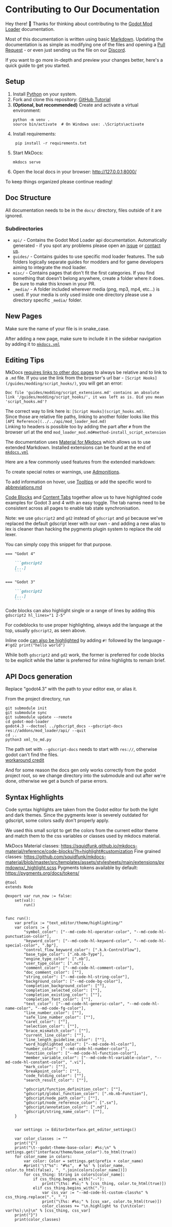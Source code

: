 # Contributing to Our Documentation
Hey there! 🎉 Thanks for thinking about contributing to the [Godot Mod Loader](https://github.com/GodotModding/godot-mod-loader) documentation. 

Most of this documentation is written using basic [Markdown](https://www.markdownguide.org/basic-syntax/). 
Updating the documentation is as simple as modifying one of the files and opening a [Pull Request](https://docs.github.com/en/pull-requests/collaborating-with-pull-requests/proposing-changes-to-your-work-with-pull-requests/about-pull-requests) - 
or even just sending us the file on our [Discord](https://discord.godotmodding.com/).

If you want to go more in-depth and preview your changes better, here's a quick guide to get you started.

## Setup

1. Install [Python](https://docs.python.org/3/using/index.html) on your system.
2. Fork and clone this repository: [GitHub Tutorial](https://docs.github.com/en/pull-requests/collaborating-with-pull-requests/working-with-forks/fork-a-repo)
3. **(Optional, but recommended)** Create and activate a virtual environment:
   ```shell
   python -m venv .
   source bin/activate  # On Windows use: .\Scripts\activate
   ```
4. Install requirements:
   ```shell
    pip install -r requirements.txt
    ```
5. Start MkDocs: 
    ```shell
    mkdocs serve
    ```
6. Open the local docs in your browser: http://127.0.0.1:8000/

To keep things organized please continue reading!

## Doc Structure
All documentation needs to be in the `docs/` directory, files outside of it are ignored.

### Subdirectories
- `api/` - Contains the Godot Mod Loader api documentation. Automatically generated - if you spot any problems please open an [issue](https://github.com/GodotModding/gmlwiki/issues) or [contact us](https://discord.godotmodding.com/).
- `guides/` - Contains guides to use specific mod loader features. The sub folders logically separate guides for modders and for game developers aiming to integrate the mod loader.
- `misc/` - Contains pages that don't fit the first categories. If you find something that doesn't belong anywhere, create a folder where it does. Be sure to make this known in your PR.
- `_media/` - A folder included wherever media (png, mp3, mp4, etc...) is used. If your media is only used inside one directory please use a directory specific `_media/` folder.

## New Pages
Make sure the name of your file is in snake_case.

After adding a new page, make sure to include it in the sidebar navigation by adding it to [`mkdocs.yml`](./mkdocs.yml)

## Editing Tips

MkDocs [requires links to other doc pages](https://www.mkdocs.org/user-guide/writing-your-docs/#internal-links) 
to always be relative and to link to a `.md` file. If you use the link from the browser's 
url bar - `[Script Hooks](/guides/modding/script_hooks/)`, you will get an error:
```
Doc file 'guides/modding/script_extensions.md' contains an absolute link '/guides/modding/script_hooks/', it was left as is. Did you mean 'script_hooks.md'?
```
The correct way to link here is: `[Script Hooks](script_hooks.md)`.   
Since those are relative file paths, linking to another folder looks like this `[API Reference](../../api/mod_loader_mod.md)`   
Linking to headers is possible too by adding the part after `#` from the browser url at the end `mod_loader_mod.md#method-install_script_extension`

The documentation uses [Material for Mkdocs](https://squidfunk.github.io/mkdocs-material/)
which allows us to use extended Markdown. Installed extensions can be found at the end of [`mkdocs.yml`](./mkdocs.yml)

Here are a few commonly used features from the extended markdown:

To create special notes or warnings, use [Admonitions](https://squidfunk.github.io/mkdocs-material/reference/admonitions/).

To add information on hover, use [Tooltips](https://squidfunk.github.io/mkdocs-material/reference/tooltips/#usage) or 
add the specific word to [abbreviations.md](includes/abbreviations.md) 

[Code Blocks](https://squidfunk.github.io/mkdocs-material/reference/code-blocks/) and 
[Content Tabs](https://squidfunk.github.io/mkdocs-material/reference/content-tabs/) 
together allow us to have highlighted code examples for Godot 3 and 4 with an easy toggle. 
The tab names need to be consistent across all pages to enable tab state synchronisation.

Note: we use `gdscript2` and `gd2` instead of `gdscript` and `gd` because we've replaced the default gdscript lexer
with our own - and adding a new alias to lex is cleaner than hacking the pygments plugin system to replace the old lexer.

You can simply copy this snippet for that purpose.
```markdown
=== "Godot 4"

    ```gdscript2
    [...]
    ```

=== "Godot 3"

    ```gdscript2
    [...]
    ```
```

Code blocks can also highlight single or a range of lines by adding this   
`gdscript2 hl_lines="1 2-5"`

For codeblocks to use proper highlighting, always add the language at the top, usually `gdscript2`, as seen above.

Inline code [can also be highlighted](https://squidfunk.github.io/mkdocs-material/reference/code-blocks/#highlighting-inline-code-blocks)
by adding `#!` followed by the language - `#!gd2 print("hello world")`

While both `gdscript2` and `gd2` work, the former is preferred for code blocks to be explicit while the latter
is preferred for inline highlights to remain brief. 

## API Docs generation

Replace "godot4.3" with the path to your editor exe, or alias it. 

From the project directory, run

```shell
git submodule init
git submodule sync
git submodule update --remote
cd godot-mod-loader
godot4.3 --doctool ../gdscript_docs --gdscript-docs res://addons/mod_loader/api/ --quit
cd ..
python3 xml_to_md.py
```

The path set with `--gdscript-docs` needs to start with `res://`, otherwise godot can't find the files.   
[workaround credit](https://github.com/godotengine/godot/issues/84579#issuecomment-1873346477)

And for some reason the docs gen only works correctly from the godot project root, so we change directory into
the submodule and out after we're done, otherwise we get a bunch of parse errors.

## Syntax Highlights

Code syntax highlights are taken from the Godot editor for both the light and dark themes.
Since the pygments lexer is severely outdated for gdscript, some colors sadly
don't properly apply.

We used this small script to get the colors from the current editor theme and match
them to the css variables or classes used by mkdocs material.

MkDocs Material classes: https://squidfunk.github.io/mkdocs-material/reference/code-blocks/?h=highlight#customization
Fine grained classes: https://github.com/squidfunk/mkdocs-material/blob/master/src/templates/assets/stylesheets/main/extensions/pymdownx/_highlight.scss
Pygments tokens available by default: https://pygments.org/docs/tokens/

```gdscript
@tool
extends Node

@export var run_now := false:
	set(val):
		run()


func run():
	var prefix := "text_editor/theme/highlighting/"
	var colors := {
		"symbol_color": ["--md-code-hl-operator-color", "--md-code-hl-punctuation-color"],
		"keyword_color": ["--md-code-hl-keyword-color", "--md-code-hl-special-color", ".bp"],
		"control_flow_keyword_color": [".k.k-ControlFlow"],
		"base_type_color": [".nb.nb-Type"],
		"engine_type_color": [".nb"],
		"user_type_color": [".nc"],
		"comment_color": ["--md-code-hl-comment-color"],
		"doc_comment_color": [""],
		"string_color": ["--md-code-hl-string-color"],
		"background_color": ["--md-code-bg-color"],
		"completion_background_color": [""],
		"completion_selected_color": [""],
		"completion_existing_color": [""],
		"completion_font_color": [""],
		"text_color": ["--md-code-hl-generic-color", "--md-code-hl-name-color", "--md-code-fg-color"],
		"line_number_color": [""],
		"safe_line_number_color": [""],
		"caret_color": [""],
		"selection_color": [""],
		"brace_mismatch_color": [""],
		"current_line_color": [""],
		"line_length_guideline_color": [""],
		"word_highlighted_color": ["--md-code-hl-color"],
		"number_color": ["--md-code-hl-number-color"],
		"function_color": ["--md-code-hl-function-color"],
		"member_variable_color": ["--md-code-hl-variable-color", "--md-code-hl-constant-color", ".vi"],
		"mark_color": [""],
		"breakpoint_color": [""],
		"code_folding_color": [""],
		"search_result_color": [""],

		"gdscript/function_definition_color": [""],
		"gdscript/global_function_color": [".nb.nb-Function"],
		"gdscript/node_path_color": [""],
		"gdscript/node_reference_color": [".sx"],
		"gdscript/annotation_color": [".nd"],
		"gdscript/string_name_color": [""],
	}


	var settings := EditorInterface.get_editor_settings()

	var color_classes := ""
	print("{")
	print("\t--godot-theme-base-color: #%s;\n" % settings.get("interface/theme/base_color").to_html(true))
	for color_name in colors:
		var color: Color = settings.get(prefix + color_name)
		#print('\t"%s": "#%s",  # %s' % [color_name, color.to_html(false), ", ".join(colors[color_name])])
		for css_thing: String in colors[color_name]:
			if css_thing.begins_with("--"):
				print("\t%s: #%s;" % [css_thing, color.to_html(true)])
			elif css_thing.begins_with("."):
				var css_var := "--md-code-hl-custom-class%s" % css_thing.replace(".", "_")
				print("\t%s: #%s;" % [css_var, color.to_html(true)])
				color_classes += "\n.highlight %s {\n\tcolor: var(%s);\n}\n" % [css_thing, css_var]
	print("}")
	print(color_classes)
```
